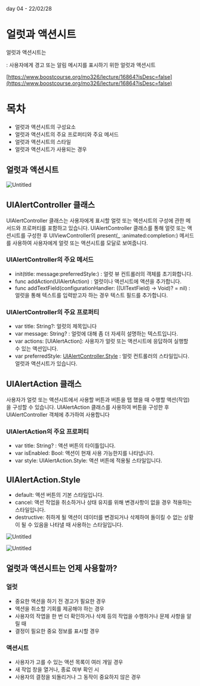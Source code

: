 day 04 - 22/02/28

# 얼럿과 액션시트

얼럿과 액션시트는

: 사용자에게 경고 또는 알림 메시지를 표시하기 위한 얼럿과 액션시트

[https://www.boostcourse.org/mo326/lecture/16864?isDesc=false](https://www.boostcourse.org/mo326/lecture/16864?isDesc=false)

# 목차

- 얼럿과 액션시트의 구성요소
- 얼럿과 액션시트의 주요 프로퍼티와 주요 메서드
- 얼럿과 액션시트의 스타일
- 얼럿과 액션시트가 사용되는 경우

## 얼럿과 액션시트

![Untitled](https://s3-us-west-2.amazonaws.com/secure.notion-static.com/655a481e-9a89-4d94-b421-0db37500f013/Untitled.png)

## UIAlertController 클래스

UIAlertController 클래스는 사용자에게 표시할 얼럿 또는 액션시트의 구성에 관한 메서드와 프로퍼티를 포함하고 있습니다. UIAlertController 클래스를 통해 얼럿 또는 액션시트를 구성한 후 UIViewController의 present(_ :animated:completion:) 메서드를 사용하여 사용자에게 얼럿 또는 액션시트를 모달로 보여줍니다.

### UIAlertController의 주요 메서드

- init(title: message:preferredStyle:) : 얼럿 뷰 컨트롤러의 객체를 초기화합니다.
- func addAction(UIAlertAction) : 얼럿이나 액션시트에 액션을 추가합니다.
- func addTextField(configurationHandler: ((UITextField) -> Void)? = nil) : 얼럿을 통해 텍스트를 입력받고자 하는 경우 텍스트 필드를 추가합니다.

### UIAlertController의 주요 프로퍼티

- var title: String?: 얼럿의 제목입니다
- var message: String? : 얼럿에 대해 좀 더 자세히 설명하는 텍스트입니다.
- var actions: [UIAlertAction]: 사용자가 얼럿 또는 액션시트에 응답하여 실행할 수 있는 액션입니다.
- var preferredStyle: [UIAlertController.Style](http://UIAlertController.Style) : 얼럿 컨트롤러의 스타일입니다. 얼럿과 액션시트가 있습니다.

## UIAlertAction 클래스

사용자가 얼럿 또는 액션시트에서 사용할 버튼과 버튼을 탭 했을 때 수행할 액션(작업)을 구성할 수 있습니다. UIAlertAction 클래스를 사용하여 버튼을 구성한 후 UIAlertController 객체에 추가하여 사용합니다

### UIAlertAction의 주요 프로퍼티

- var title: String? : 액션 버튼의 타이틀입니다.
- var isEnabled: Bool: 액션이 현재 사용 가능한지를 나타냅니다.
- var style: UIAlertAction.Style: 액션 버튼에 적용될 스타일입니다.

## UIAlertAction.Style

- default: 액션 버튼의 기본 스타일입니다.
- cancel: 액션 작업을 취소하거나 상태 유지를 위해 변경사항이 없을 경우 적용하는 스타일입니다.
- destructive: 취하게 될 액션이 데이터를 변경되거나 삭제하여 돌이킬 수 없는 상황이 될 수 있음을 나타낼 때 사용하는 스타일입니다.

![Untitled](https://s3-us-west-2.amazonaws.com/secure.notion-static.com/fc65ff20-b52a-4457-a9f0-5a401a6f6587/Untitled.png)

![Untitled](https://s3-us-west-2.amazonaws.com/secure.notion-static.com/3e39c622-2145-4ad9-9570-7536754b1fbe/Untitled.png)

## 얼럿과 액션시트는 언제 사용할까?

### 얼럿

- 중요한 액션을 하기 전 경고가 필요한 경우
- 액션을 취소할 기회를 제공해야 하는 경우
- 사용자의 작엽을 한 번 더 확인하거나 삭제 등의 작업을 수행하거나 문제 사항을 알릴 때
- 결정이 필요한 중요 정보를 표시할 경우

### 액션시트

- 사용자가 고를 수 있는 액션 목록이 여러 개일 경우
- 새 작업 창을 열거나, 종료 여부 확인 시
- 사용자의 결정을 되돌리거나 그 동작이 중요하지 않은 경우
